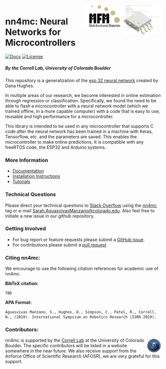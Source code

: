 ﻿<img src="docs/img/nn4mcArt.png" align="right" width=25%/>
<img align="right" src="docs/img/MFM-logo.png" width="25%"/>

# nn4mc: Neural Networks for Microcontrollers

[![Docs](https://readthedocs.org/projects/nn4mc/badge)](https://nn4mc.readthedocs.io/en/latest/)
[![License](https://img.shields.io/badge/license-MIT-blue.svg)](https://github.com/correlllab/nn4mc/blob/master/LICENSE.md)

##### By the Correll Lab, University of Colorado Boulder

This repository is a generalization of the [esp 32 neural network](https://github.com/danathughes/esp32_neural_net) created by Dana Hughes.

In multiple areas of our research, we become interested in online estimation through regression or classification. Specifically, we found the need to be able to flash a microcontroller with a neural network model (which we trained offline, in a more capable computer) with a code that is easy to use, reusable and high performance for a microcontroller.  

This library is intended to be used in any microcontroller that supports C code after the neural network has been trained in a machine with Keras, Tensorflow, etc. and the parameters are saved. This enables the microcontroller to make online predictions. It is compatible with any freeRTOS code, the ESP32 and Arduino systems.

### More Information

- [Documentation](https://nn4mc.readthedocs.io/en/latest/)
- [Installation Instructions]()
- [Tutorials](https://github.com/correlllab/nn4mc/tree/master/examples)


### Technical Questions

Please direct your technical questions to [Stack Overflow](https://stackoverflow.com) using the [nn4mc](https://stackoverflow.com/questions/tagged/nn4mc) tag or e-mail Sarah.AguasvivasManzano@colorado.edu. Also feel free to initiate a new issue in our github repository.

### Getting Involved

- For bug report or feature requests please submit a [GitHub issue](https://github.com/correlllab/nn4mc/issues).
- For contributions please submit a [pull request](https://github.com/correlllab/nn4mc/pulls)


### Citing nn4mc:

We encourage to use the following citation references for academic use of nn4mc.

**BibTeX citation:**

```
TBD
```

**APA Format:**

```
Aguasvivas Manzano, S., Hughes, D., Simpson, C., Patel, R., Correll, N., (2019). International Sympsium on Robotics Research (ISRR 2019). 
```


### Contributors:

<img src="docs/img/afosr-logo.JPG" align="right" width=10%/>

nn4mc is supported by the [Correll Lab](http://correll.cs.colorado.edu/) at the University of Colorado Boulder. The specific contributors will be listed in a website somewhere in the near future. We also receive support from the Airforce Office of Scientific Research (AFOSR), we are very grateful for this support. 

